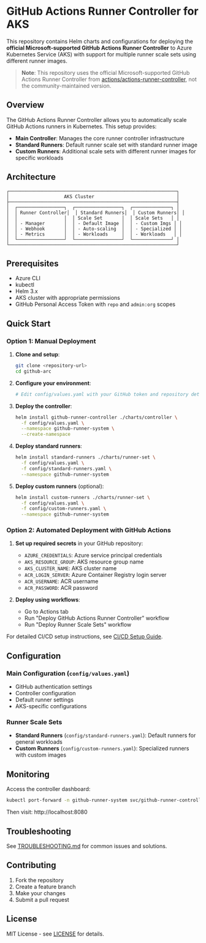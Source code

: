 # GitHub Actions Runner Controller for AKS

This repository contains Helm charts and configurations for deploying the **official Microsoft-supported GitHub Actions Runner Controller** to Azure Kubernetes Service (AKS) with support for multiple runner scale sets using different runner images.

> **Note**: This repository uses the official Microsoft-supported GitHub Actions Runner Controller from [actions/actions-runner-controller](https://github.com/actions/actions-runner-controller), not the community-maintained version.

## Overview

The GitHub Actions Runner Controller allows you to automatically scale GitHub Actions runners in Kubernetes. This setup provides:

- **Main Controller**: Manages the core runner controller infrastructure
- **Standard Runners**: Default runner scale set with standard runner image
- **Custom Runners**: Additional scale sets with different runner images for specific workloads

## Architecture

```
┌─────────────────────────────────────────────────────────────┐
│                    AKS Cluster                              │
├─────────────────────────────────────────────────────────────┤
│  ┌─────────────────┐  ┌─────────────────┐  ┌──────────────┐ │
│  │ Runner Controller│  │ Standard Runners│  │ Custom Runners│ │
│  │                 │  │ Scale Set       │  │ Scale Sets   │ │
│  │ - Manager       │  │ - Default Image │  │ - Custom Imgs │ │
│  │ - Webhook       │  │ - Auto-scaling  │  │ - Specialized │ │
│  │ - Metrics       │  │ - Workloads     │  │ - Workloads   │ │
│  └─────────────────┘  └─────────────────┘  └──────────────┘ │
└─────────────────────────────────────────────────────────────┘
```

## Prerequisites

- Azure CLI
- kubectl
- Helm 3.x
- AKS cluster with appropriate permissions
- GitHub Personal Access Token with `repo` and `admin:org` scopes

## Quick Start

### Option 1: Manual Deployment

1. **Clone and setup**:
   ```bash
   git clone <repository-url>
   cd github-arc
   ```

2. **Configure your environment**:
   ```bash
   # Edit config/values.yaml with your GitHub token and repository details
   ```

3. **Deploy the controller**:
   ```bash
   helm install github-runner-controller ./charts/controller \
     -f config/values.yaml \
     --namespace github-runner-system \
     --create-namespace
   ```

4. **Deploy standard runners**:
   ```bash
   helm install standard-runners ./charts/runner-set \
     -f config/values.yaml \
     -f config/standard-runners.yaml \
     --namespace github-runner-system
   ```

5. **Deploy custom runners** (optional):
   ```bash
   helm install custom-runners ./charts/runner-set \
     -f config/values.yaml \
     -f config/custom-runners.yaml \
     --namespace github-runner-system
   ```

### Option 2: Automated Deployment with GitHub Actions

1. **Set up required secrets** in your GitHub repository:
   - `AZURE_CREDENTIALS`: Azure service principal credentials
   - `AKS_RESOURCE_GROUP`: AKS resource group name
   - `AKS_CLUSTER_NAME`: AKS cluster name
   - `ACR_LOGIN_SERVER`: Azure Container Registry login server
   - `ACR_USERNAME`: ACR username
   - `ACR_PASSWORD`: ACR password

2. **Deploy using workflows**:
   - Go to Actions tab
   - Run "Deploy GitHub Actions Runner Controller" workflow
   - Run "Deploy Runner Scale Sets" workflow

For detailed CI/CD setup instructions, see [CI/CD Setup Guide](docs/CI_CD_SETUP.md).

## Configuration

### Main Configuration (`config/values.yaml`)

- GitHub authentication settings
- Controller configuration
- Default runner settings
- AKS-specific configurations

### Runner Scale Sets

- **Standard Runners** (`config/standard-runners.yaml`): Default runners for general workloads
- **Custom Runners** (`config/custom-runners.yaml`): Specialized runners with custom images

## Monitoring

Access the controller dashboard:
```bash
kubectl port-forward -n github-runner-system svc/github-runner-controller 8080:80
```

Then visit: http://localhost:8080

## Troubleshooting

See [TROUBLESHOOTING.md](docs/TROUBLESHOOTING.md) for common issues and solutions.

## Contributing

1. Fork the repository
2. Create a feature branch
3. Make your changes
4. Submit a pull request

## License

MIT License - see [LICENSE](LICENSE) for details. 